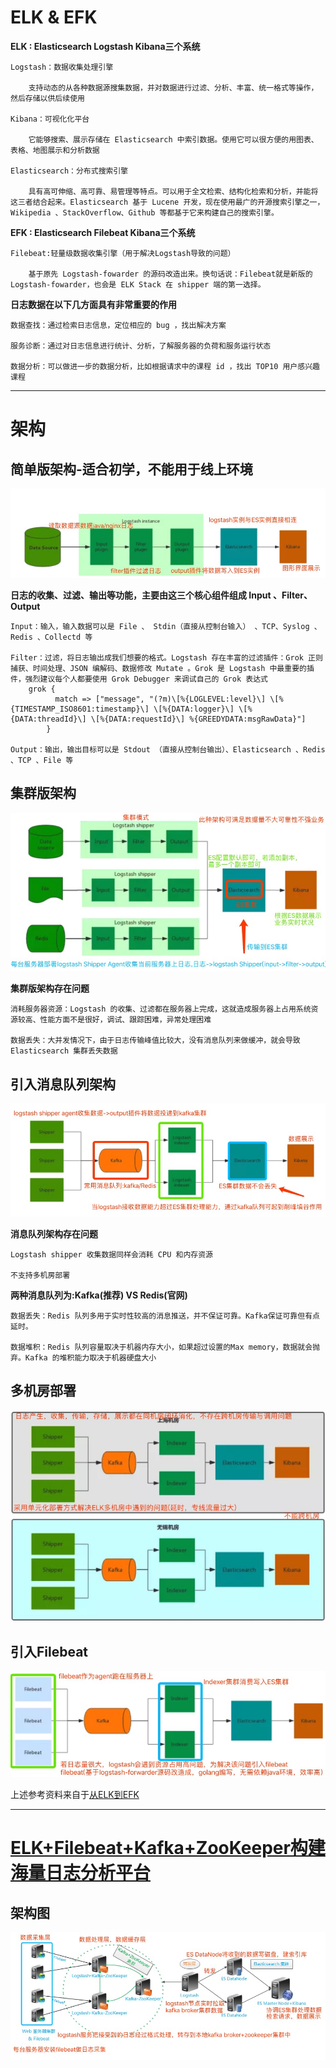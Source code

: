 # ELK & EFK

**ELK : Elasticsearch Logstash Kibana三个系统**

    Logstash：数据收集处理引擎
    
        支持动态的从各种数据源搜集数据，并对数据进行过滤、分析、丰富、统一格式等操作，然后存储以供后续使用
        
    Kibana：可视化化平台
        
        它能够搜索、展示存储在 Elasticsearch 中索引数据。使用它可以很方便的用图表、表格、地图展示和分析数据
        
    Elasticsearch：分布式搜索引擎
    
        具有高可伸缩、高可靠、易管理等特点。可以用于全文检索、结构化检索和分析，并能将这三者结合起来。Elasticsearch 基于 Lucene 开发，现在使用最广的开源搜索引擎之一，Wikipedia 、StackOverflow、Github 等都基于它来构建自己的搜索引擎。

**EFK : Elasticsearch Filebeat Kibana三个系统**

    Filebeat:轻量级数据收集引擎（用于解决Logstash导致的问题）
    
        基于原先 Logstash-fowarder 的源码改造出来。换句话说：Filebeat就是新版的 Logstash-fowarder，也会是 ELK Stack 在 shipper 端的第一选择。

**日志数据在以下几方面具有非常重要的作用**

    数据查找：通过检索日志信息，定位相应的 bug ，找出解决方案
    
    服务诊断：通过对日志信息进行统计、分析，了解服务器的负荷和服务运行状态
    
    数据分析：可以做进一步的数据分析，比如根据请求中的课程 id ，找出 TOP10 用户感兴趣课程

------------------------------------    

# 架构

## 简单版架构-适合初学，不能用于线上环境

![](resources/images/1.jpg)

**日志的收集、过滤、输出等功能，主要由这三个核心组件组成 Input 、Filter、Output**

    Input：输入，输入数据可以是 File 、 Stdin（直接从控制台输入） 、TCP、Syslog 、Redis 、Collectd 等
    
    Filter：过滤，将日志输出成我们想要的格式。Logstash 存在丰富的过滤插件：Grok 正则捕获、时间处理、JSON 编解码、数据修改 Mutate 。Grok 是 Logstash 中最重要的插件，强烈建议每个人都要使用 Grok Debugger 来调试自己的 Grok 表达式
        grok {
              match => ["message", "(?m)\[%{LOGLEVEL:level}\] \[%{TIMESTAMP_ISO8601:timestamp}\] \[%{DATA:logger}\] \[%{DATA:threadId}\] \[%{DATA:requestId}\] %{GREEDYDATA:msgRawData}"]
            }
    
    Output：输出，输出目标可以是 Stdout （直接从控制台输出）、Elasticsearch 、Redis 、TCP 、File 等
    
## 集群版架构

![](resources/images/2.jpg)

**集群版架构存在问题**

    消耗服务器资源：Logstash 的收集、过滤都在服务器上完成，这就造成服务器上占用系统资源较高、性能方面不是很好，调试、跟踪困难，异常处理困难
    
    数据丢失：大并发情况下，由于日志传输峰值比较大，没有消息队列来做缓冲，就会导致 Elasticsearch 集群丢失数据
    
 ## 引入消息队列架构
 
![](resources/images/3.jpg) 

**消息队列架构存在问题**

    Logstash shipper 收集数据同样会消耗 CPU 和内存资源
    
    不支持多机房部署

**两种消息队列为:Kafka(推荐) VS Redis(官网)**
    
    数据丢失：Redis 队列多用于实时性较高的消息推送，并不保证可靠。Kafka保证可靠但有点延时。
    
    数据堆积：Redis 队列容量取决于机器内存大小，如果超过设置的Max memory，数据就会抛弃。Kafka 的堆积能力取决于机器硬盘大小
    
## 多机房部署

![](resources/images/4.jpg) 

## 引入Filebeat

![](resources/images/9.jpg) 

上述参考资料来自于[从ELK到EFK](https://mp.weixin.qq.com/s?__biz=MzI1MTE2NTE1Ng==&mid=2649517123&idx=1&sn=5223976052c67e343a5f4e3dcfc7d636&chksm=f1efecc8c69865de5d67560bb8aed4eaf0afbbc9fb93d3cfacaf14490f45aef5690e00adb952#rd)

------------------------------------ 

# [ELK+Filebeat+Kafka+ZooKeeper构建海量日志分析平台](https://blog.51cto.com/tchuairen/1861167)

## 架构图

![](resources/images/10.jpg) 


